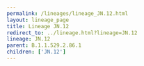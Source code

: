 ```yaml
---
permalink: /lineages/lineage_JN.12.html
layout: lineage_page
title: Lineage JN.12
redirect_to: ../lineage.html?lineage=JN.12
lineage: JN.12
parent: B.1.1.529.2.86.1
children: ['JN.12']
---
```

